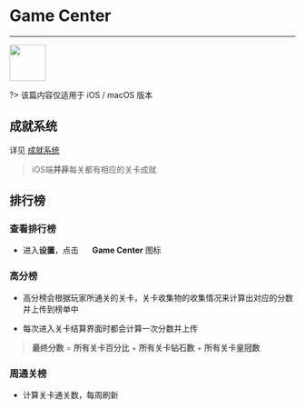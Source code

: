 #  Game Center

------

<img src="https://icons.iconarchive.com/icons/dtafalonso/yosemite-flat/128/Game-Center-icon.png" height="64">

?> 该篇内容仅适用于 iOS / macOS 版本

## 成就系统

详见 [成就系统](/dlce/achievements.md)

> iOS端**并非**每关都有相应的关卡成就

## 排行榜

### 查看排行榜

- 进入**设置**，点击 <img src="https://icons.iconarchive.com/icons/dtafalonso/yosemite-flat/128/Game-Center-icon.png" height="16"> **Game Center** 图标

### 高分榜

- 高分榜会根据玩家所通关的关卡，关卡收集物的收集情况来计算出对应的分数并上传到榜单中

- 每次进入关卡结算界面时都会计算一次分数并上传

> **最终分数** = **所有关卡百分比** + **所有关卡钻石数** + **所有关卡皇冠数**

### 周通关榜
- 计算关卡通关数，每周刷新